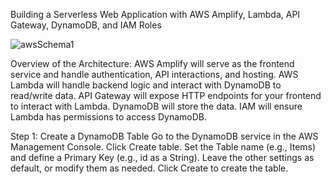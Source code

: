  Building a Serverless Web Application with AWS Amplify, Lambda, API Gateway, DynamoDB, and IAM Roles


![awsSchema1](https://github.com/user-attachments/assets/4f6f05ba-853d-43d1-b9e4-a70d133cc01f)


Overview of the Architecture:
AWS Amplify will serve as the frontend service and handle authentication, API interactions, and hosting.
AWS Lambda will handle backend logic and interact with DynamoDB to read/write data.
API Gateway will expose HTTP endpoints for your frontend to interact with Lambda.
DynamoDB will store the data.
IAM will ensure Lambda has permissions to access DynamoDB.


Step 1: Create a DynamoDB Table
Go to the DynamoDB service in the AWS Management Console.
Click Create table.
Set the Table name (e.g., Items) and define a Primary Key (e.g., id as a String).
Leave the other settings as default, or modify them as needed.
Click Create to create the table.
